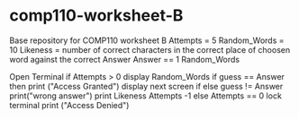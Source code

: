 # comp110-worksheet-B
Base repository for COMP110 worksheet B
Attempts = 5
Random_Words = 10
Likeness = number of correct characters in the correct place of choosen word against the correct Answer
Answer == 1 Random_Words

Open Terminal 
	if Attempts > 0 
		display Random_Words
			if guess == Answer
				then print ("Access Granted")
				display next screen
			if else guess != Answer 
				print("wrong answer")
				print Likeness
				Attempts -1 
			else Attempts == 0 
				lock terminal 
				print ("Access Denied")
